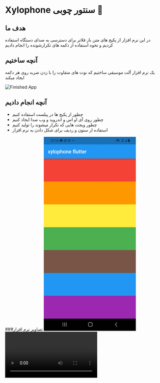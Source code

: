 
# Xylophone سنتور چوبی 🎹

## هدف ما

در این نرم افزار از پکیج های متن باز فلاتر برای دسترسی به صدای دستگاه استفاده کردیم و نحوه استفاده از دکمه های تکرارشونده را انجام دادیم


## آنچه ساختیم

یک نرم افزار آلت موسیقی ساختیم که نوت های متفاوت را با زدن ضربه روی هر دکمه ایجاد میکند

![Finished App](https://github.com/londonappbrewery/Images/blob/master/xylophone-flutter.png)

## آنچه انجام دادیم

- چطور از پکیج ها در پیلست استفاده کنیم
- چطور روی آی او اس و اندروید و وب صدا ایجاد کنیم
- چطور ویجت هایی که تکرار میشوند را تولید کنیم
- استفاده از ستون و ردیف برای شکل دادن به نرم افزار

###تصاویر نرم افزار
<img alt="app picture" src="https://github.com/m8811163008/Xylophone/blob/master/images/0.jpg?raw=true" width="300px">
<video src="https://github.com/m8811163008/Xylophone/blob/master/images/1.mp4?raw=true" width="300px">